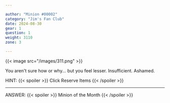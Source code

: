 ```yaml
---

author: "Minion #00002"
category: "Jim's Fan Club"
date: 2024-08-30
gear: 1
question: 1
weight: 3110
zone: 3

---
```


{{< image src="/images/311.png" >}}

You aren't sure how or why... but you feel lesser. Insufficient. Ashamed.

HINT: {{< spoiler >}} Click Reserve Items {{< /spoiler >}}

---

ANSWER: {{< spoiler >}} Minion of the Month {{< /spoiler >}}

